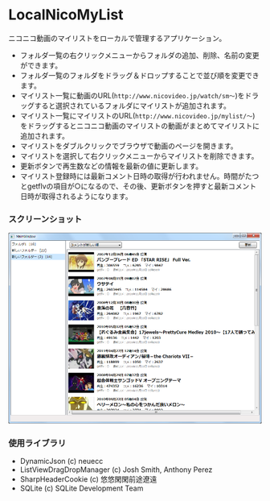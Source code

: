 # LocalNicoMyList
ニコニコ動画のマイリストをローカルで管理するアプリケーション。

* フォルダ一覧の右クリックメニューからフォルダの追加、削除、名前の変更ができます。
* フォルダ一覧のフォルダをドラッグ＆ドロップすることで並び順を変更できます。
* マイリスト一覧に動画のURL(`http://www.nicovideo.jp/watch/sm～`)をドラッグすると選択されているフォルダにマイリストが追加されます。
* マイリスト一覧にマイリストのURL(`http://www.nicovideo.jp/mylist/～`)をドラッグするとニコニコ動画のマイリストの動画がまとめてマイリストに追加されます。
* マイリストをダブルクリックでブラウザで動画のページを開きます。
* マイリストを選択して右クリックメニューからマイリストを削除できます。
* 更新ボタンで再生数などの情報を最新の値に更新します。
* マイリスト登録時には最新コメント日時の取得が行われません。時間がたつとgetflvの項目が○になるので、その後、更新ボタンを押すと最新コメント日時が取得されるようになります。

### スクリーンショット
![タイトル](screenshot.png)

### 使用ライブラリ
* DynamicJson (c) neuecc
* ListViewDragDropManager (c) Josh Smith, Anthony Perez
* SharpHeaderCookie (c) 悠悠閑閑前途遼遠
* SQLite (c) SQLite Development Team
